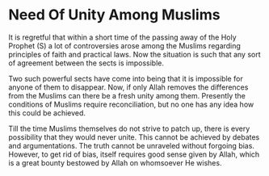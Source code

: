 Need Of Unity Among Muslims
===========================

It is regretful that within a short time of the passing away of the Holy
Prophet (S) a lot of controversies arose among the Muslims regarding
principles of faith and practical laws. Now the situation is such that
any sort of agreement between the sects is impossible.

Two such powerful sects have come into being that it is impossible for
anyone of them to disappear. Now, if only Allah removes the differences
from the Muslims can there be a fresh unity among them. Presently the
conditions of Muslims require reconciliation, but no one has any idea
how this could be achieved.

Till the time Muslims themselves do not strive to patch up, there is
every possibility that they would never unite. This cannot be achieved
by debates and argumentations. The truth cannot be unraveled without
forgoing bias. However, to get rid of bias, itself requires good sense
given by Allah, which is a great bounty bestowed by Allah on whomsoever
He wishes.


